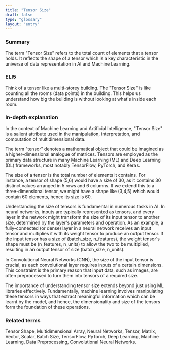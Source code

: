 ```yaml
---
title: "Tensor Size"
draft: false
type: "glossary"
layout: "entry"
---
```


### Summary
The term "Tensor Size" refers to the total count of elements that a tensor holds. It reflects the shape of a tensor which is a key characteristic in the universe of data representation in AI and Machine Learning.

### ELI5
Think of a tensor like a multi-storey building. The "Tensor Size" is like counting all the rooms (data points) in the building. This helps us understand how big the building is without looking at what's inside each room.

### In-depth explanation
In the context of Machine Learning and Artificial Intelligence, "Tensor Size" is a salient attribute used in the manipulation, interpretation, and computation of multidimensional data. 

The term "tensor" denotes a mathematical object that could be imagined as a higher-dimensional analogue of matrices. Tensors are employed as the primary data structure in many Machine Learning (ML) and Deep Learning (DL) frameworks, most notably TensorFlow, PyTorch, and Keras.

The size of a tensor is the total number of elements it contains. For instance, a tensor of shape (5,6) would have a size of 30, as it contains 30 distinct values arranged in 5 rows and 6 columns. If we extend this to a three-dimensional tensor, we might have a shape like (3,4,5) which would contain 60 elements, hence its size is 60.

Understanding the size of tensors is fundamental in numerous tasks in AI. In neural networks, inputs are typically represented as tensors, and every layer in the network might transform the size of its input tensor to another size, determined by the layer's parameters and operation. As an example, a fully-connected (or dense) layer in a neural network receives an input tensor and multiplies it with its weight tensor to produce an output tensor. If the input tensor has a size of (batch_size, n_features), the weight tensor's shape must be (n_features, n_units) to allow the two to be multiplied, resulting in an output tensor of size (batch_size, n_units).

In Convolutional Neural Networks (CNN), the size of the input tensor is crucial, as each convolutional layer requires inputs of a certain dimensions. This constraint is the primary reason that input data, such as images, are often preprocessed to turn them into tensors of a required size.

The importance of understanding tensor size extends beyond just using ML libraries effectively. Fundamentally, machine learning involves manipulating these tensors in ways that extract meaningful information which can be learnt by the model, and hence, the dimensionality and size of the tensors form the foundation of these operations.

### Related terms
Tensor Shape, Multidimensional Array, Neural Networks, Tensor, Matrix, Vector, Scalar, Batch Size, TensorFlow, PyTorch,  Deep Learning, Machine Learning, Data Preprocessing, Convolutional Neural Networks. 
